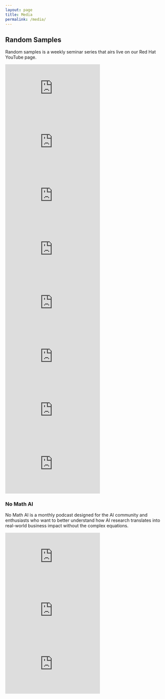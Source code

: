 ```yaml
---
layout: page
title: Media
permalink: /media/
---
```


## Random Samples

Random samples is a weekly seminar series that airs live on our Red Hat YouTube page.

<div class="video-grid">
  <iframe width="300" height="170" src="https://www.youtube.com/embed/ddnRm-OHm1k?si=VN4JLkyEEXaawE0c" frameborder="0" allowfullscreen></iframe>
  <iframe width="300" height="170" src="https://www.youtube.com/embed/qenmyHH87es?si=iOoAhJfK5Ktux6T8" frameborder="0" allowfullscreen></iframe>
  <iframe width="300" height="170" src="https://www.youtube.com/embed/7bpANF68hNE?si=_62Vqz5gHt5VI_z4" frameborder="0" allowfullscreen></iframe>
  <iframe width="300" height="170" src="https://www.youtube.com/embed/Rzq3Cs_fpoI?si=tgmfWOLh0j3dDjXF" frameborder="0" allowfullscreen></iframe>
  <iframe width="300" height="170" src="https://www.youtube.com/embed/6LYnnCF06Y4?si=Z5l0Bak4Nx6ffDnG" frameborder="0" allowfullscreen></iframe>
  <iframe width="300" height="170" src="https://www.youtube.com/embed/aGKCViWjAmA?si=fymOzWq9bwDksJuT" frameborder="0" allowfullscreen></iframe>
  <iframe width="300" height="170" src="https://www.youtube.com/embed/A5Eg1RZK3oE?si=AdhBuX7Q0h1lpqNH" frameborder="0" allowfullscreen></iframe>
  <iframe width="300" height="170" src="https://www.youtube.com/embed/T8XDkZuv7O4?si=_AZVC_fy5t0d4bOr" frameborder="0" allowfullscreen></iframe>
</div>

### No Math AI

No Math AI is a monthly podcast designed for the AI community and enthusiasts who want to better understand how AI research translates into real-world business impact without the complex equations.

<div class="video-grid">
  <iframe width="300" height="170" src="https://www.youtube.com/embed/mj1dwrPfvb4?si=6ghEXRoag8s16MRO" frameborder="0" allowfullscreen></iframe>
  <iframe width="300" height="170" src="https://www.youtube.com/embed/rGve4qQj1-s?si=RqttVWC9GL7b51Lt" frameborder="0" allowfullscreen></iframe>
  <iframe width="300" height="170" src="https://www.youtube.com/embed/QEDGOEJxQk4?si=TbHPJpAWN9SbzkKn" frameborder="0" allowfullscreen></iframe>
</div>